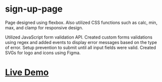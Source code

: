 # sign-up-page

Page designed using flexbox. Also utilized CSS functions such as calc, min, max, and clamp for responsive design. 

Utilized JavaScript form validation API. Created custom forms validations using regex and added events to display error messages based on the type of error. Setup prevention to submit until all input fields were valid.  Created SVGs for logo and icons using Figma.

# <a href="https://kingdallas24.github.io/sign-up-page/" rel="nofollow">Live Demo</a>
